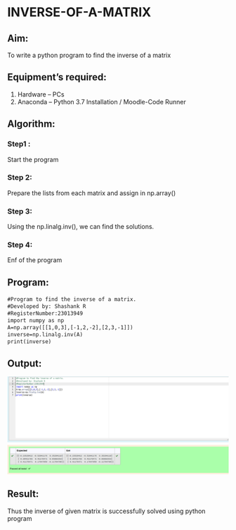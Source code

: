 # INVERSE-OF-A-MATRIX
## Aim:
To write a python program to find the inverse of a matrix
## Equipment’s required:
1. 	Hardware – PCs
2. 	Anaconda – Python 3.7 Installation / Moodle-Code Runner
## Algorithm:
### Step1 : 
Start the program
### Step 2: 
Prepare the lists from each matrix and assign in np.array()
### Step 3: 
Using the np.linalg.inv(), we can find the solutions.
### Step 4:
Enf of the program
## Program:
```
#Program to find the inverse of a matrix.
#Developed by: Shashank R
#RegisterNumber:23013949
import numpy as np
A=np.array([[1,0,3],[-1,2,-2],[2,3,-1]])
inverse=np.linalg.inv(A)
print(inverse)
```
## Output:
![output](image-1.png)
## Result:
Thus the inverse of given matrix is successfully solved using python program


